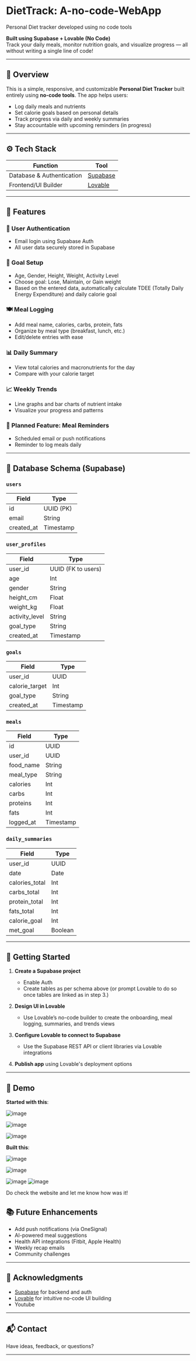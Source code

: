 # DietTrack: A-no-code-WebApp
Personal Diet tracker developed using no code tools


**Built using Supabase + Lovable (No Code)**  
Track your daily meals, monitor nutrition goals, and visualize progress — all without writing a single line of code!

---

## 📌 Overview

This is a simple, responsive, and customizable **Personal Diet Tracker** built entirely using **no-code tools**. The app helps users:

- Log daily meals and nutrients
- Set calorie goals based on personal details
- Track progress via daily and weekly summaries
- Stay accountable with upcoming reminders (in progress)

---

## ⚙️ Tech Stack

| Function                  | Tool          |
|---------------------------|---------------|
| Database & Authentication| [Supabase](https://supabase.com) |
| Frontend/UI Builder       | [Lovable](https://lovable.so)   |

---

## 🧠 Features

### 👥 User Authentication
- Email login using Supabase Auth
- All user data securely stored in Supabase

### 🎯 Goal Setup
- Age, Gender, Height, Weight, Activity Level
- Choose goal: Lose, Maintain, or Gain weight
- Based on the entered data, automatically calculate TDEE (Totally Daily Energy Expenditure) and daily calorie goal

### 🍽️ Meal Logging
- Add meal name, calories, carbs, protein, fats
- Organize by meal type (breakfast, lunch, etc.)
- Edit/delete entries with ease

### 📊 Daily Summary
- View total calories and macronutrients for the day
- Compare with your calorie target

### 📈 Weekly Trends
- Line graphs and bar charts of nutrient intake
- Visualize your progress and patterns

### 🔔 Planned Feature: Meal Reminders
- Scheduled email or push notifications
- Reminder to log meals daily

---

## 🧾 Database Schema (Supabase)

### `users`
| Field       | Type     |
|-------------|----------|
| id          | UUID (PK)|
| email       | String   |
| created_at  | Timestamp|

### `user_profiles`
| Field          | Type     |
|----------------|----------|
| user_id        | UUID (FK to users) |
| age            | Int      |
| gender         | String   |
| height_cm      | Float    |
| weight_kg      | Float    |
| activity_level | String   |
| goal_type      | String   |
| created_at     | Timestamp|

### `goals`
| Field         | Type     |
|---------------|----------|
| user_id       | UUID     |
| calorie_target| Int      |
| goal_type     | String   |
| created_at    | Timestamp|

### `meals`
| Field         | Type     |
|---------------|----------|
| id            | UUID     |
| user_id       | UUID     |
| food_name     | String   |
| meal_type     | String   |
| calories      | Int      |
| carbs         | Int      |
| proteins      | Int      |
| fats          | Int      |
| logged_at     | Timestamp|

### `daily_summaries`
| Field           | Type     |
|-----------------|----------|
| user_id         | UUID     |
| date            | Date     |
| calories_total  | Int      |
| carbs_total     | Int      |
| protein_total   | Int      |
| fats_total      | Int      |
| calorie_goal    | Int      |
| met_goal        | Boolean  |

---

## 🚀 Getting Started

1. **Create a Supabase project**  
   - Enable Auth
   - Create tables as per schema above (or prompt Lovable to do so once tables are linked as in step 3.)

2. **Design UI in Lovable**
   - Use Lovable’s no-code builder to create the onboarding, meal logging, summaries, and trends views

3. **Configure Lovable to connect to Supabase**
   - Use the Supabase REST API or client libraries via Lovable integrations

4. **Publish app** using Lovable's deployment options

---

## 🧪 Demo
**Started with this**: 

![image](https://github.com/user-attachments/assets/8ffafe10-0de9-4b5e-91f4-10a37318143f)

![image](https://github.com/user-attachments/assets/99ff6ad4-ae73-49d5-ad48-0c844a37146b)

![image](https://github.com/user-attachments/assets/afa9c91b-de21-487e-a669-2e2ea7f01133)

**Built this**:

![image](https://github.com/user-attachments/assets/492f9bc6-1ffb-42f0-88ee-45e0d6831151)

![image](https://github.com/user-attachments/assets/2e12df75-e1c1-4ff2-a6fc-9dc2e36de399)

![image](https://github.com/user-attachments/assets/6eb32b43-54e7-4699-a9a2-657863bcd8f6)
![image](https://github.com/user-attachments/assets/c74ae5bf-9fb6-41db-a8ca-512b9041e55d)


Do check the website and let me know how was it!

## 📚 Future Enhancements

- Add push notifications (via OneSignal)
- AI-powered meal suggestions
- Health API integrations (Fitbit, Apple Health)
- Weekly recap emails
- Community challenges

---

## 🙌 Acknowledgments

- [Supabase](https://supabase.com) for backend and auth
- [Lovable](https://lovable.so) for intuitive no-code UI building
- Youtube

---

## 📬 Contact

Have ideas, feedback, or questions?  


---


